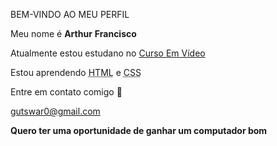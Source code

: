 
BEM-VINDO AO MEU PERFIL 

Meu nome é **Arthur** **Francisco**

Atualmente estou estudano no <a href="cursoemvideo.com" target="_blank">Curso Em Vídeo</a>

Estou aprendendo <abbr title="HyperText Markup Language">HTML</abbr> e <abbr title="Cascading Style Sheets">CSS</abbr>


Entre em contato comigo 🥇

gutswar0@gmail.com

**Quero ter uma oportunidade de ganhar um computador bom**


